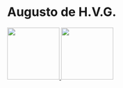 # Augusto de H.V.G.

<div>
  <a href="https://github.com/AHVG">
    <img height="120px" src="https://github-readme-stats.vercel.app/api?username=AHVG&show_icons=true&theme=dracula&include_all_commits=true&count_private=true"/>
  </a>
  <a href="https://github.com/AHVG">
    <img height="120px" src="https://github-readme-stats.vercel.app/api/top-langs/?username=AHVG&layout-compact&langs_count=16&theme=dracula"/>
  </a>
</div>
